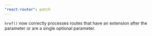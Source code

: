 ```yaml
---
"react-router": patch
---
```


`href()` now correctly processes routes that have an extension after the parameter or are a single optional parameter.
